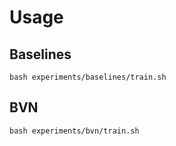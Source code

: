 # Usage

## Baselines
```
bash experiments/baselines/train.sh
```

## BVN
```
bash experiments/bvn/train.sh
```
